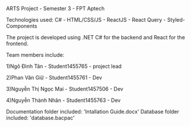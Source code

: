 ARTS Project - Semester 3 - FPT Aptech

Technologies used: C# - HTML/CSS/JS - ReactJS - React Query - Styled-Components

The project is developed using .NET C# for the backend and React for the frontend.

Team members include:

1)Ngô Đình Tân - Student1455765 - project lead

2)Phan Văn Giữ - Student1455761 - Dev

3)Nguyễn Thị Ngọc Mai - Student1457506 - Dev

4)Nguyễn Thành Nhân - Student1455763 - Dev

Documentation folder included: 'Intallation Guide.docx'
Database folder included: 'database.bacpac'
